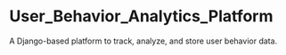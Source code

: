 # User_Behavior_Analytics_Platform
A Django-based platform to track, analyze, and store user behavior data.
